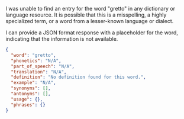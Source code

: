 I was unable to find an entry for the word "gretto" in any dictionary or language resource. It is possible that this is a misspelling, a highly specialized term, or a word from a lesser-known language or dialect.

I can provide a JSON format response with a placeholder for the word, indicating that the information is not available.

```json
{
  "word": "gretto",
  "phonetics": "N/A",
  "part_of_speech": "N/A",
  "translation": "N/A",
  "definition": "No definition found for this word.",
  "example": "N/A",
  "synonyms": [],
  "antonyms": [],
  "usage": {},
  "phrases": {}
}
```
 
